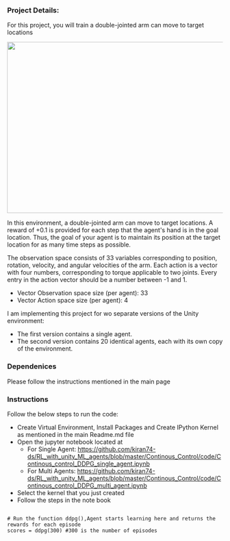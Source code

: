 ### Project Details:
For this project, you will train a double-jointed arm can move to target locations

<img src="https://github.com/kiran74-ds/RL_with_unity_ML_agents/blob/master/Tennis_MADDPG/images/Tennis.gif" width="600" height="400">

In this environment, a double-jointed arm can move to target locations. A reward of +0.1 is provided for each step that the agent's hand is in the goal location. Thus, the goal of your agent is to maintain its position at the target location for as many time steps as possible.

The observation space consists of 33 variables corresponding to position, rotation, velocity, and angular velocities of the arm. Each action is a vector with four numbers, corresponding to torque applicable to two joints. Every entry in the action vector should be a number between -1 and 1.
 + Vector Observation space size (per agent): 33
 + Vector Action space size (per agent): 4


I am implementing this project for wo separate versions of the Unity environment:
+ The first version contains a single agent.
+ The second version contains 20 identical agents, each with its own copy of the environment.


### Dependenices

Please follow the instructions mentioned in the main page 


### Instructions

Follow the below steps to run the code:

+ Create Virtual Environment, Install Packages and Create IPython Kernel as mentioned in the main Readme.md file
+ Open the jupyter notebook located at
  - For Single Agent: https://github.com/kiran74-ds/RL_with_unity_ML_agents/blob/master/Continous_Control/code/Continous_control_DDPG_single_agent.ipynb
  - For Multi Agents: https://github.com/kiran74-ds/RL_with_unity_ML_agents/blob/master/Continous_Control/code/Continous_control_DDPG_multi_agent.ipynb
+ Select the kernel that you just created
+ Follow the steps in the note book 

```

# Run the function ddpg(),Agent starts learning here and returns the rewards for each episode
scores = ddpg(300) #300 is the number of episodes
```
